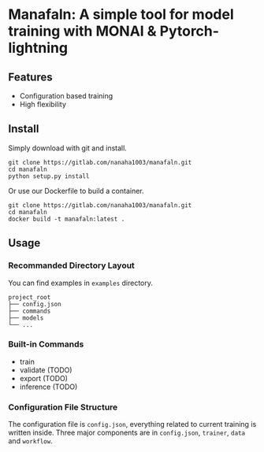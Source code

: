 # Manafaln: A simple tool for model training with MONAI & Pytorch-lightning

## Features
 - Configuration based training
 - High flexibility

## Install

Simply download with git and install.
```
git clone https://gitlab.com/nanaha1003/manafaln.git
cd manafaln
python setup.py install
```

Or use our Dockerfile to build a container.
```
git clone https://gitlab.com/nanaha1003/manafaln.git
cd manafaln
docker build -t manafaln:latest .
```

## Usage

### Recommanded Directory Layout

You can find examples in `examples` directory.

```
project_root
├── config.json
├── commands
├── models
└── ...
```

### Built-in Commands

 - train
 - validate (TODO)
 - export (TODO)
 - inference (TODO)

### Configuration File Structure

The configuration file is `config.json`, everything related to current training is written inside.
Three major components are in `config.json`, `trainer`, `data` and `workflow`.

